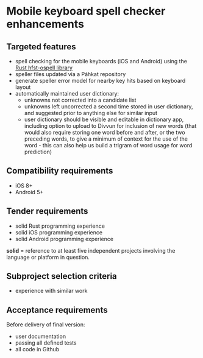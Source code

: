 # Mobile keyboard spell checker enhancements

## Targeted features

* spell checking for the mobile keyboards (iOS and Android) using the [Rust hfst-ospell library](https://github.com/bbqsrc/hfst-ospell-rs)
* speller files updated via a Páhkat repository
* generate speller error model for nearby key hits based on keyboard layout
* automatically maintained user dictionary:
    * unknowns not corrected into a candidate list
    * unknowns left uncorrected a second time stored in user dictionary, and suggested prior to anything else for similar input
    * user dictionary should be visible and editable in dictionary app, including option to upload to Divvun for inclusion of new words (that would also require storing one word before and after, or the two preceding words, to give a minimum of context for the use of the word - this can also help us build a trigram of word usage for word prediction)

## Compatibility requirements

* iOS 8+
* Android 5+

## Tender requirements

* solid Rust programming experience
* solid iOS programming experience
* solid Android programming experience

**solid** = reference to at least five independent projects involving the language or platform in question.

## Subproject selection criteria

* experience with similar work

## Acceptance requirements

Before delivery of final version:

* user documentation
* passing all defined tests
* all code in Github
